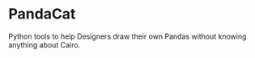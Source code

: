 # PandaCat
Python tools to help Designers draw their own Pandas without knowing anything about Cairo. 
